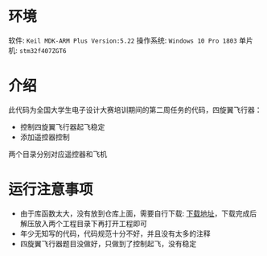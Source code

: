 # 环境

软件: `Keil MDK-ARM Plus Version:5.22`
操作系统: `Windows 10 Pro 1803`
单片机: `stm32f407ZGT6`

# 介绍

此代码为全国大学生电子设计大赛培训期间的第二周任务的代码，四旋翼飞行器：
- 控制四旋翼飞行器起飞稳定
- 添加遥控器控制

两个目录分别对应遥控器和飞机

# 运行注意事项

- 由于库函数太大，没有放到仓库上面，需要自行下载: [下载地址][1]，下载完成后解压放入两个工程目录下再打开工程即可
- 年少无知写的代码，代码规范十分不好，并且没有太多的注释
- 四旋翼飞行器题目没做好，只做到了控制起飞，没有稳定

[1]: https://pan.baidu.com/s/1ZFre9sEPeWLdXwTiESBS9w
